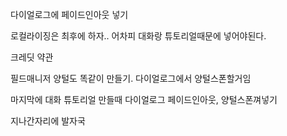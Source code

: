 다이얼로그에  페이드인아웃 넣기

로컬라이징은 최후에 하자.. 어차피 대화랑 튜토리얼때문에 넣어야된다.

크레딧
약관

필드매니저 양털도 똑같이 만들기. 다이얼로그에서 양털스폰할거임

마지막에 대화 튜토리얼 만들때
다이얼로그 페이드인아웃, 양털스폰껴넣기

지나간자리에 발자국